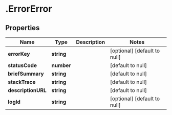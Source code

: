 # .ErrorError

## Properties
Name | Type | Description | Notes
------------ | ------------- | ------------- | -------------
**errorKey** | **string** |  | [optional] [default to null]
**statusCode** | **number** |  | [default to null]
**briefSummary** | **string** |  | [default to null]
**stackTrace** | **string** |  | [default to null]
**descriptionURL** | **string** |  | [default to null]
**logId** | **string** |  | [optional] [default to null]


